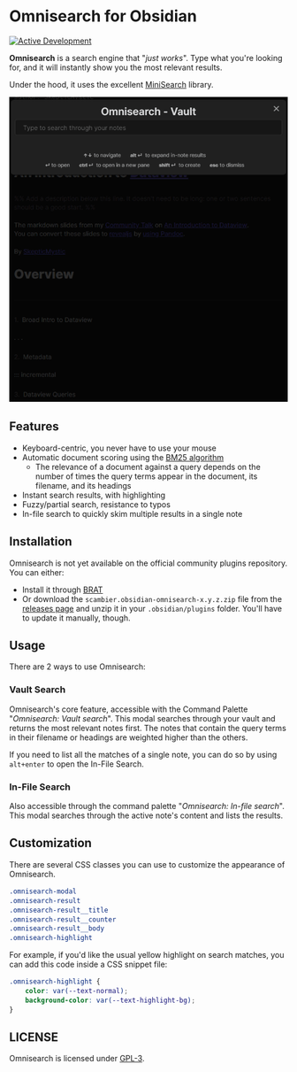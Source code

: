 # Omnisearch for Obsidian

[![Active Development](https://img.shields.io/badge/Maintenance%20Level-Actively%20Developed-brightgreen.svg)](https://gist.github.com/cheerfulstoic/d107229326a01ff0f333a1d3476e068d)


**Omnisearch** is a search engine that "_just works_". Type what you're looking for, and it will instantly show you the most relevant results.

Under the hood, it uses the excellent [MiniSearch](https://github.com/lucaong/minisearch) library.

![](images/omnisearch.gif)

## Features

- Keyboard-centric, you never have to use your mouse
- Automatic document scoring using the [BM25 algorithm](https://github.com/lucaong/minisearch/issues/129#issuecomment-1046257399)
  - The relevance of a document against a query depends on the number of times the query terms appear in the document, its filename, and its headings
- Instant search results, with highlighting
- Fuzzy/partial search, resistance to typos
- In-file search to quickly skim multiple results in a single note

## Installation

Omnisearch is not yet available on the official community plugins repository. You can either:

- Install it through [BRAT](https://github.com/TfTHacker/obsidian42-brat)
- Or download the `scambier.obsidian-omnisearch-x.y.z.zip` file from the [releases page](https://github.com/scambier/obsidian-omnisearch/releases) and unzip it in your `.obsidian/plugins` folder. You'll have to update it manually, though.

## Usage

There are 2 ways to use Omnisearch:

### Vault Search

Omnisearch's core feature, accessible with the Command Palette "_Omnisearch: Vault search_". This modal searches through your vault and returns the most relevant notes first. The notes that contain the query terms in their filename or headings are weighted higher than the others.

If you need to list all the matches of a single note, you can do so by using `alt+enter` to open the In-File Search.

### In-File Search

Also accessible through the command palette "_Omnisearch: In-file search_". This modal searches through the active note's content and lists the results.

## Customization

There are several CSS classes you can use to customize the appearance of Omnisearch.

```css
.omnisearch-modal
.omnisearch-result
.omnisearch-result__title
.omnisearch-result__counter
.omnisearch-result__body
.omnisearch-highlight
```

For example, if you'd like the usual yellow highlight on search matches, you can add this code inside a CSS snippet file:

```css
.omnisearch-highlight {
    color: var(--text-normal);
    background-color: var(--text-highlight-bg);
}
```


## LICENSE

Omnisearch is licensed under [GPL-3](https://tldrlegal.com/license/gnu-general-public-license-v3-(gpl-3)).